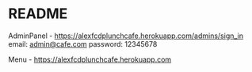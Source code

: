 # README

AdminPanel - https://alexfcdplunchcafe.herokuapp.com/admins/sign_in  
email: admin@cafe.com
password: 12345678

Menu - https://alexfcdplunchcafe.herokuapp.com
